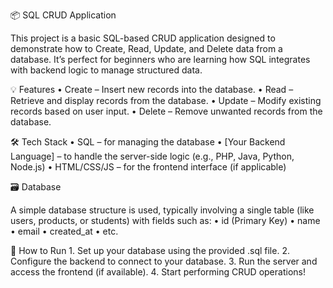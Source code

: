 📦 SQL CRUD Application

This project is a basic SQL-based CRUD application designed to demonstrate how to Create, Read, Update, and Delete data from a database. It’s perfect for beginners who are learning how SQL integrates with backend logic to manage structured data.

💡 Features
	•	Create – Insert new records into the database.
	•	Read – Retrieve and display records from the database.
	•	Update – Modify existing records based on user input.
	•	Delete – Remove unwanted records from the database.

🛠️ Tech Stack
	•	SQL – for managing the database
	•	[Your Backend Language] – to handle the server-side logic (e.g., PHP, Java, Python, Node.js)
	•	HTML/CSS/JS – for the frontend interface (if applicable)

🗃️ Database

A simple database structure is used, typically involving a single table (like users, products, or students) with fields such as:
	•	id (Primary Key)
	•	name
	•	email
	•	created_at
	•	etc.

🚀 How to Run
	1.	Set up your database using the provided .sql file.
	2.	Configure the backend to connect to your database.
	3.	Run the server and access the frontend (if available).
	4.	Start performing CRUD operations!
